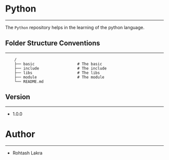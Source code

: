 # Python

---

The ```Python``` repository helps in the learning of the python language.


## Folder Structure Conventions

---

```
    /
    ├── basic                   # The basic
    ├── include                 # The include
    ├── libs                    # The libs
    ├── module                  # The module
    └── README.md
```


## Version

---

- 1.0.0


# Author

---

- Rohtash Lakra
